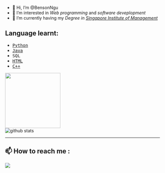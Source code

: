 - 👋 Hi, I’m @BensonNgu
- 👀 I’m interested in <em>Web programming</em> and <em>software deveplopment</em>
- 🌱 I’m currently having my <em>Degree in <a href="https://www.sim.edu.sg/">Singapore Institute of Management</a></em>

## Language learnt:
- [<kbd>Python</kbd>](https://github.com/BensonNgu/Python)
- [<kbd>Java</kbd>](https://github.com/BensonNgu/java)
- <kbd>SQL</kbd>
- [<kbd>HTML</kbd>](https://github.com/BensonNgu/HTML-notes)
- [<kbd>C++</kbd>](https://github.com/BensonNgu/CPP)
<div>
  <img height="180em" src="https://github-readme-stats.vercel.app/api/top-langs/?username=bensonngu&layout=compact&langs_count=8&theme=dracula"/>
</div>

<picture decoding="async" loading="lazy">
  <source media="(prefers-color-scheme: light)" srcset="https://pixel-profile.vercel.app/api/github-stats?username=bensonngu&screen_effect=false&background=linear-gradient(to%20bottom%20right%2C%20%2374dcc4%2C%20%234597e9)">
  <source media="(prefers-color-scheme: dark)" srcset="https://pixel-profile.vercel.app/api/github-stats?username=bensonngu&screen_effect=true&background=linear-gradient(to%20bottom%20right%2C%20%235580eb%2C%20%232aeeff)">
  <img alt="github stats" src="https://pixel-profile.vercel.app/api/github-stats?username=bensonngu&screen_effect=false&background=linear-gradient(to%20bottom%20right%2C%20%2374dcc4%2C%20%234597e9)">
</picture>

---

## 📫 How to reach me :
[![](https://github.com/gauravghongde/social-icons/blob/master/SVG/Color/LinkedIN.svg)](https://www.linkedin.com/in/bensonnguchengjie)


